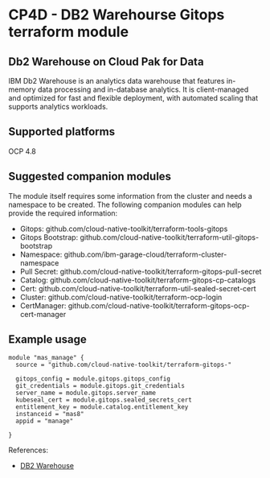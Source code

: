 # CP4D - DB2 Warehourse Gitops terraform module

## Db2 Warehouse on Cloud Pak for Data

IBM Db2 Warehouse is an analytics data warehouse that features in-memory data processing and in-database analytics. It is client-managed and optimized for fast and flexible deployment, with automated scaling that supports analytics workloads. 

## Supported platforms

OCP 4.8

## Suggested companion modules

The module itself requires some information from the cluster and needs a namespace to be created. The following companion modules can help provide the required information:

- Gitops: github.com/cloud-native-toolkit/terraform-tools-gitops
- Gitops Bootstrap: github.com/cloud-native-toolkit/terraform-util-gitops-bootstrap
- Namespace: github.com/ibm-garage-cloud/terraform-cluster-namespace
- Pull Secret: github.com/cloud-native-toolkit/terraform-gitops-pull-secret
- Catalog: github.com/cloud-native-toolkit/terraform-gitops-cp-catalogs
- Cert: github.com/cloud-native-toolkit/terraform-util-sealed-secret-cert
- Cluster: github.com/cloud-native-toolkit/terraform-ocp-login
- CertManager: github.com/cloud-native-toolkit/terraform-gitops-ocp-cert-manager

## Example usage

```hcl-terraform
module "mas_manage" {
  source = "github.com/cloud-native-toolkit/terraform-gitops-"

  gitops_config = module.gitops.gitops_config
  git_credentials = module.gitops.git_credentials
  server_name = module.gitops.server_name
  kubeseal_cert = module.gitops.sealed_secrets_cert
  entitlement_key = module.catalog.entitlement_key
  instanceid = "mas8"
  appid = "manage"

}
```

References:

- [DB2 Warehouse](https://www.ibm.com/docs/en/cloud-paks/cp-data/4.0?topic=services-db2-warehouse)